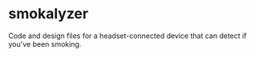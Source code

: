 smokalyzer
==========

Code and design files for a headset-connected device that can detect if you've been smoking.